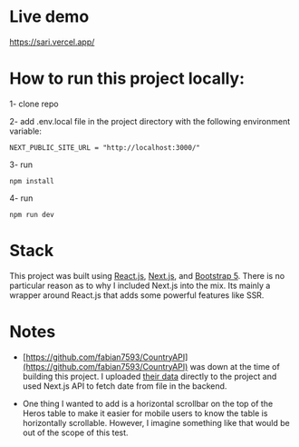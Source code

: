 # Live demo

https://sari.vercel.app/

# How to run this project locally:

1- clone repo

2- add .env.local file in the project directory with the following environment variable:

```
NEXT_PUBLIC_SITE_URL = "http://localhost:3000/"
```

3- run

```
npm install
```

4- run

```
npm run dev
```

# Stack

This project was built using [React.js](https://reactjs.org/), [Next.js](https://nextjs.org/), and [Bootstrap 5](https://getbootstrap.com/docs/5.0/getting-started/introduction/). There is no particular reason as to why I included Next.js into the mix. Its mainly a wrapper around React.js that adds some powerful features like SSR.

# Notes

- [https://github.com/fabian7593/CountryAPI](https://github.com/fabian7593/CountryAPI) was down at the time of building this project. I uploaded [their data](https://github.com/fabian7593/CountryAPI/blob/master/Files/Data/json%202.txt) directly to the project and used Next.js API to fetch date from file in the backend.

- One thing I wanted to add is a horizontal scrollbar on the top of the Heros table to make it easier for mobile users to know the table is horizontally scrollable. However, I imagine something like that would be out of the scope of this test.
